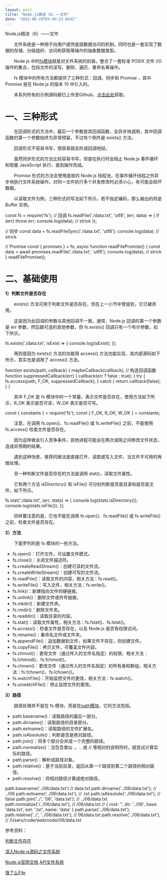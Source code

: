 ```yaml
---
layout: post
title: "Node.js精进（6）——文件"
date: "2022-06-29T03:49:23.844Z"
---
```

Node.js精进（6）——文件

　　文件系统是一种用于向用户提供底层数据访问的机制，同时也是一套实现了数据的存储、分级组织、访问和获取等操作的抽象数据类型。

　　Node.js 中的[fs模块](http://nodejs.cn/api/fs.html)就是对文件系统的封装，整合了一套标准 POSIX 文件 I/O 操作的集合，包括文件的读写、删除、遍历、重命名等操作。

　　fs 模块中的所有方法都提供了三种形式：回调、同步和 Promise ，其中 Promise 是在 Node.js 的版本 10 中引入的。

　　本系列所有的示例源码都已上传至Github，[点击此处](https://github.com/pwstrick/node)获取。 

一、三种形式
======

　　在回调形式的方法中，最后一个参数是其回调函数，会异步地调用，其中回调函数的第一个参数始终为异常预留，不过有个例外是 exists() 方法。

　　回调形式不容易书写，很容易就会形成回调地狱。

　　虽然同步形式的方法比较容易书写，但是在执行时会阻止 Node.js 事件循环和阻塞 JavaScript 执行，直到操作完成。

　　Promise 形式的方法会使用底层的 Node.js 线程池，在事件循环线程之外异步地执行文件系统操作。对同一文件执行多个并发修改时必须小心，有可能会损坏数据。

　　以读取文件为例，三种形式的写法如下所示，若不指定编码，那么输出的将是 Buffer 实例。

const fs = require('fs');
// 回调
fs.readFile('./data.txt', 'utf8', (err, data) => {
  if (err) throw err;
  console.log(data);    // strick
});

// 同步
const data = fs.readFileSync('./data.txt', 'utf8');
console.log(data);    // strick

// Promise
const { promises } = fs;
async function readFilePromise() {
  const data \= await promises.readFile('./data.txt', 'utf8');
  console.log(data);    // strick
}
readFilePromise();

二、基础使用
======

**1）判断文件是否存在**

　　exists() 方法可用于判断文件是否存在，但在上一小节中曾提到，它已被弃用。

　　这是因为此回调的参数与其他回调不一致。通常，Node.js 回调的第一个参数是 err 参数，然后跟可选的其他参数，但 fs.exists() 回调只有一个布尔参数，如下所示。

fs.exists('./data.txt', isExist => {
  console.log(isExist);
});

　　再则是因为 exists() 方法的功能用 access() 方法也能实现，其内部源码如下所示，其实也是调用了 access() 方法。

function exists(path, callback) {
  maybeCallback(callback);
  // 构造回调函数
  function suppressedCallback(err) {
    callback(err ? false : true);
  }
  try {
    fs.access(path, F\_OK, suppressedCallback);
  } catch {
    return callback(false);
  }
}

　　其中 F\_OK 是 fs 模块中的一个常量，表示文件是否存在，使用方法如下所示，R\_OK 表示是否可读，W\_OK 表示是否可写。

const { constants } = require('fs');
const {  F\_OK,  R\_OK,  W\_OK } \= constants;

　　注意，在调用 fs.open()、fs.readFile() 或 fs.writeFile() 之前，不能使用 fs.access() 检查文件是否存在。

　　因为这样做会引入竞争条件，其他进程可能会在两次调用之间修改文件状态，造成非预期的结果。

　　遇到这种场景，推荐的做法是直接打开、读取或写入文件，当文件不可用时再做处理。

　　另一种判断文件是否存在的方法是调用 stat()，读取文件属性。

　　它有两个方法 isDirectory() 和 isFile() 可分别判断是否是目录和是否是文件，如下所示。

fs.stat('./data.txt', (err, stats) => {
  console.log(stats.isDirectory());
  console.log(stats.isFile());
});

　　同样要注意的是，它也不能在调用 fs.open()、fs.readFile() 或 fs.writeFile() 之前，检查文件是否存在。

**2）方法**

　　下面罗列的是 fs 模块的一些方法。

*   fs.open()：打开文件，可设置文件模式。
*   fs.close()：关闭文件描述符。
*   fs.createReadStream()：创建可读的文件流。
*   fs.createWriteStream()：创建可写的文件流。
*   fs.readFile()：读取文件的内容，相关方法：fs.read()。
*   fs.writeFile()：写入文件，相关方法：fs.write()。
*   fs.link()：新建指向文件的硬链接。
*   fs.unlink()：删除文件或符号链接。
*   fs.mkdir()：新建文件夹。
*   fs.rmdir()：删除文件夹。
*   fs.readdir()：读取目录的内容。
*   fs.stat()：读取文件属性，相关方法：fs.fstat()、fs.lstat()。
*   fs.access()：检查文件是否存在，以及 Node.js 是否有权限访问。
*   fs.rename()：重命名文件或文件夹。
*   fs.appendFile()：追加数据到文件，如果文件不存在，则创建文件。
*   fs.copyFile()：拷贝文件，可覆盖文件内容。
*   fs.chmod()：更改文件（通过传入的文件名指定）的权限，相关方法：fs.lchmod()、fs.fchmod()。
*   fs.chown()：更改文件（通过传入的文件名指定）的所有者和群组，相关方法：fs.fchown()、fs.lchown()。
*   fs.watchFile()：开始监控文件的更改，相关方法：fs.watch()。
*   fs.unwatchFile()：停止监控文件的更改。

**3）路径**

　　路径处理并不是在 fs 模块，而是在[path模块](http://nodejs.cn/api/path.html)，它的方法包括。

*   path.basename()：读取路径的最后一部分。
*   path.dirname()：读取路径的目录部分。
*   path.extname()：读取路径的文件扩展名。
*   path.isAbsolute()：判断是否是绝对路径。
*   path.join()：将多个部分合并成一个完整的路径。
*   path.normalize()：当包含类似 .、.. 或 // 等相对的说明符时，就尝试计算实际的路径。
*   path.parse()：解析成路径对象。
*   path.relative()：基于当前目录，返回从第一个路径到第二个路径的相对路径。
*   path.resolve()：将相对路径计算成绝对路径。

path.basename('../06/data.txt')    // data.txt
path.dirname('../06/data.txt');    // ../06
path.extname('../06/data.txt');    // .txt
path.isAbsolute('../06/data.txt');     // false
path.join('../', '06', 'data.txt');    // ../06/data.txt
path.normalize('/../06/data.txt');     // /06/data.txt
// { root: '', dir: '../06', base: 'data.txt', ext: '.txt', name: 'data' }
path.parse('../06/data.txt');
path.relative('../', '../06/data.txt');    // 06/data.txt
path.resolve('../06/data.txt');        // /Users/code/web/node/06/data.txt

参考资料：

[判断文件存在](https://www.nodejs.red/#/nodejs/modules/fs-file-exists-check)[  
](https://www.nodejs.red/#/nodejs/advanced/json-stream)

[深入Node.js源码之文件系统](https://yjhjstz.gitbooks.io/deep-into-node/content/chapter11/chapter11-2.html)

[Node.js官网文档](http://nodejs.cn/learn/working-with-file-descriptors-in-nodejs) [API文件系统](http://nodejs.cn/api/fs.html)

[饿了么File](https://github.com/ElemeFE/node-interview/blob/master/sections/zh-cn/io.md#file)